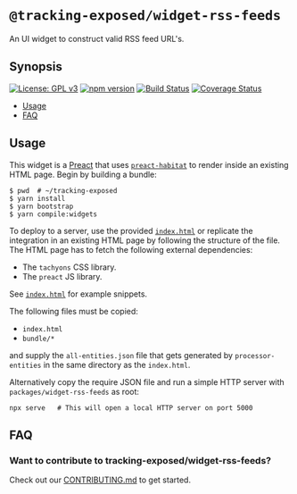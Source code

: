 # `@tracking-exposed/widget-rss-feeds`

An UI widget to construct valid RSS feed URL's.

## Synopsis

[![License: GPL v3](https://img.shields.io/badge/License-GPL%20v3-blue.svg)](https://www.gnu.org/licenses/gpl-3.0) [![npm version](https://img.shields.io/npm/v/@tracking-exposed/widget-rss-feeds.svg?style=flat)](https://www.npmjs.com/package/@tracking-exposed/widget-rss-feeds) [![Build Status](https://travis-ci.org/tracking-exposed/tracking-exposed.svg?branch=master)](https://travis-ci.org/tracking-exposed/tracking-exposed) [![Coverage Status](https://coveralls.io/repos/github/tracking-exposed/tracking-exposed/badge.svg)](https://coveralls.io/github/tracking-exposed/tracking-exposed)

- [Usage](#usage)
- [FAQ](#faq)

## Usage

This widget is a [Preact](https://preactjs.com/) that uses [`preact-habitat`](https://github.com/zouhir/preact-habitat/) to render inside an existing HTML page. Begin by building a bundle:

```
$ pwd  # ~/tracking-exposed
$ yarn install
$ yarn bootstrap
$ yarn compile:widgets
```

To deploy to a server, use the provided [`index.html`](./index.html) or replicate the integration  in an existing HTML page by following the structure of the file. The HTML page has to fetch the following external dependencies:

- The `tachyons` CSS library.
- The `preact` JS library.

See [`index.html`](./index.html) for example snippets.

The following files must be copied:

- `index.html`
- `bundle/*`

and supply the `all-entities.json` file that gets generated by `processor-entities` in the same directory as the `index.html`.

Alternatively copy the require JSON file and run a simple HTTP server with `packages/widget-rss-feeds` as root:

```
npx serve   # This will open a local HTTP server on port 5000
```

## FAQ

### Want to contribute to tracking-exposed/widget-rss-feeds?

Check out our [CONTRIBUTING.md](../../CONTRIBUTING.md) to get started.
